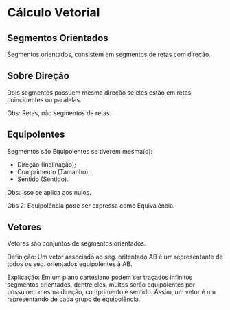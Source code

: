 # Cálculo Vetorial
## Segmentos Orientados
Segmentos orientados, consistem em segmentos de retas com direção.

## Sobre Direção
Dois segmentos possuem mesma direção se eles estão em retas coincidentes ou paralelas.

Obs: Retas, não segmentos de retas.

## Equipolentes
Segmentos são Equipolentes se tiverem mesma(o):
- Direção (Inclinação);
- Comprimento (Tamanho);
- Sentido (Sentido).

Obs: Isso se aplica aos nulos.

Obs 2: Equipolência pode ser expressa como Equivalência.
## Vetores
Vetores são conjuntos de segmentos orientados.

Definição: Um vetor associado ao seg. oritentado AB é um representante de todos os seg. orientados equipolentes à AB.

Explicação: Em um plano cartesiano podem ser traçados infinitos segmentos orientados, dentre eles, muitos serão equipolentes por possuirem mesma direção, comprimento e sentido. Assim, um vetor é um representando de cada grupo de equipolência.